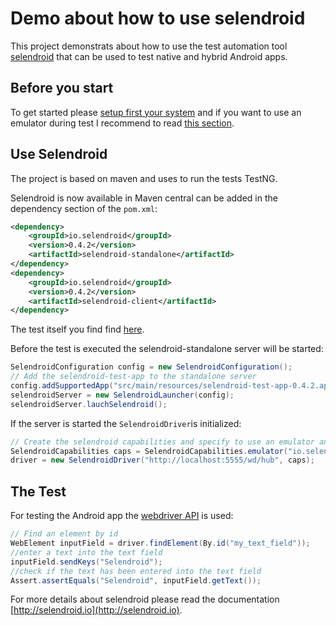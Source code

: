 Demo about how to use selendroid
=====

This project demonstrats about how to use the test automation tool [selendroid](http://selendroid.io) that can be used to test native and hybrid Android apps.

Before you start
------
To get started please [setup first your system](http://selendroid.io/setup.html#systemRequirements) and if you want to use an emulator during test I recommend to read [this section](http://selendroid.io/setup.html#androidDevices).


Use Selendroid
-----
The project is based on maven and uses to run the tests TestNG.

Selendroid is now available in Maven central can be added in the dependency section of the ```pom.xml```:

```xml
<dependency>
	<groupId>io.selendroid</groupId>
	<version>0.4.2</version>
	<artifactId>selendroid-standalone</artifactId>
</dependency>
<dependency>
	<groupId>io.selendroid</groupId>
	<version>0.4.2</version>
	<artifactId>selendroid-client</artifactId>
</dependency>
```

The test itself you find find [here](https://github.com/DominikDary/demoproject-selendroid/blob/master/src/main/java/io/selendroid/demo/SelendroidIntegrationTest.java).

Before the test is executed the selendroid-standalone server will be started:

```java
SelendroidConfiguration config = new SelendroidConfiguration();
// Add the selendroid-test-app to the standalone server
config.addSupportedApp("src/main/resources/selendroid-test-app-0.4.2.apk");
selendroidServer = new SelendroidLauncher(config);
selendroidServer.lauchSelendroid();
```

If the server is started the ```SelendroidDriver```is initialized:

```java
// Create the selendroid capabilities and specify to use an emulator and selendroid's test app
SelendroidCapabilities caps = SelendroidCapabilities.emulator("io.selendroid.testapp:0.4.2");
driver = new SelendroidDriver("http://localhost:5555/wd/hub", caps);
```

The Test
---

For testing the Android app the [webdriver API](http://docs.seleniumhq.org/docs/03_webdriver.jsp) is used:

```java
// Find an element by id
WebElement inputField = driver.findElement(By.id("my_text_field"));
//enter a text into the text field
inputField.sendKeys("Selendroid");
//check if the text has been entered into the text field
Assert.assertEquals("Selendroid", inputField.getText());
```

For more details about selendroid please read the documentation [http://selendroid.io](http://selendroid.io).
